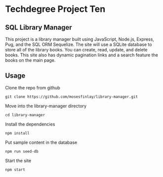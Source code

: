 # Techdegree Project Ten
## SQL Library Manager

This project is a library manager built using JavaScript, Node.js, Express, Pug, and the SQL ORM Sequelize. The site will use a SQLite database to store all of the library books. You can create, read, update, and delete books. This site also has dynamic pagination links and a search feature the books on the main page.

## Usage

Clone the repo from github
```
git clone https://github.com/mosesfinlay/library-manager.git
```
Move into the library-manager directory
```
cd library-manager
```
Install the dependencies
```
npm install
```
Put sample content in the database
```
npm run seed-db
```
Start the site
```
npm start
```